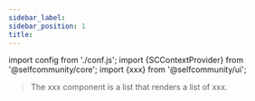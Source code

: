 ```yaml
---
sidebar_label: 
sidebar_position: 1
title: 
---
```


import config from './conf.js';
import {SCContextProvider} from '@selfcommunity/core';
import {xxx} from '@selfcommunity/ui';


> The xxx component is a list that renders a list of xxx.

<SCContextProvider conf={config}><xxx/></SCContextProvider>